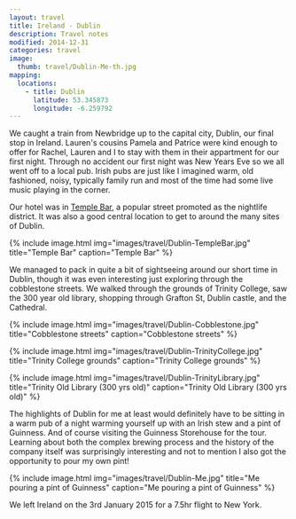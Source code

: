 ```yaml
---
layout: travel
title: Ireland - Dublin
description: Travel notes
modified: 2014-12-31
categories: travel
image:
  thumb: travel/Dublin-Me-th.jpg
mapping:
  locations:
    - title: Dublin
      latitude: 53.345873
      longitude: -6.259792
---
```


We caught a train from Newbridge up to the capital city, Dublin, our final stop in Ireland. Lauren's cousins Pamela and Patrice were kind enough to offer for Rachel, Lauren and I to stay with them in their appartment for our first night. Through no accident our first night was New Years Eve so we all went off to a local pub. Irish pubs are just like I imagined warm, old fashioned, noisy, typically family run and most of the time had some live music playing in the corner.

Our hotel was in [Temple Bar](http://en.wikipedia.org/wiki/Temple_Bar,_Dublin), a popular street promoted as the nightlife district. It was also a good central location to get to around the many sites of Dublin.

{% include image.html img="images/travel/Dublin-TempleBar.jpg" title="Temple Bar" caption="Temple Bar" %}

We managed to pack in quite a bit of sightseeing around our short time in Dublin, though it was even interesting just exploring through the cobblestone streets. We walked through the grounds of Trinity College, saw the 300 year old library, shopping through Grafton St, Dublin castle, and the Cathedral.

{% include image.html img="images/travel/Dublin-Cobblestone.jpg" title="Cobblestone streets" caption="Cobblestone streets" %}

{% include image.html img="images/travel/Dublin-TrinityCollege.jpg" title="Trinity College grounds" caption="Trinity College grounds" %}

{% include image.html img="images/travel/Dublin-TrinityLibrary.jpg" title="Trinity Old Library (300 yrs old)" caption="Trinity Old Library (300 yrs old)" %}

The highlights of Dublin for me at least would definitely have to be sitting in a warm pub of a night warming yourself up with an Irish stew and a pint of Guinness. And of course visiting the Guinness Storehouse for the tour. Learning about both the complex brewing process and the history of the company itself was surprisingly interesting and not to mention I also got the opportunity to pour my own pint!

{% include image.html img="images/travel/Dublin-Me.jpg" title="Me pouring a pint of Guinness" caption="Me pouring a pint of Guinness" %}

We left Ireland on the 3rd January 2015 for a 7.5hr flight to New York.